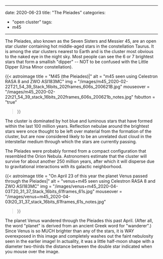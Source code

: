 ------
date: 2020-06-23
title: "The Pleiades"
categories:
- "open cluster"
tags:
- m45
---


The Pleiades, also known as the Seven Sisters and Messier 45, are an open star cluster containing hot middle-aged stars in the constellation Taurus. It is among the star clusters nearest to Earth and is the cluster most obvious to the naked eye in the night sky. Most people can see the 6 or 7 brightest stars that form a smallish "dipper" -- NOT to be confused with the Little Dipper (Ursa Minor constellation).
<!--more-->

{{< astroimage
   title = "M45 (the Pleiades)|"
   alt = "m45 seen using Celestron RASA 8 and ZWO ASI183MC"
   img = "/images/m45_2020-02-22T21_54_39_Stack_16bits_202frames_606s_200621B.jpg"
   mouseover = "/images/m45_2020-02-22t21_54_39_stack_16bits_202frames_606s_200621b_notes.jpg"
   fsbutton = "true"
>}}

The cluster is dominated by hot blue and luminous stars that have formed within the last 100 million years. Reflection nebulae around the brightest stars were once thought to be left over material from the formation of the cluster, but are now considered likely to be an unrelated dust cloud in the interstellar medium through which the stars are currently passing.

The Pleiades were probably formed from a compact configuration that resembled the Orion Nebula. Astronomers estimate that the cluster will survive for about another 250 million years, after which it will disperse due to gravitational interactions with its galactic neighborhood.


{{< astroimage
   title = "On April 23 of this year the planet Venus passed through the Pleiades|"
   alt = "venus+m45 seen using Celestron RASA 8 and ZWO ASI183MC"
   img = "/images/venus+m45_2020-04-03T20_31_37_Stack_16bits_61frames_61s.jpg"
   mouseover = "/images/venus+m45_2020-04-03t20_31_37_stack_16bits_61frames_61s_notes.jpg"
>}}

The planet Venus wandered through the Pleiades this past April.  (After all, the word "planet" is derived from an ancient Greek word for "wanderer".)
Since Venus is so MUCH brighter than any of the stars, it is WAY overexposed in this image and completely washes out the faint nebulosity seen in the earlier image! In actuality, it was a little half-moon shape with a diameter two-thirds the distance between the double star indicated when you mouse over the image.